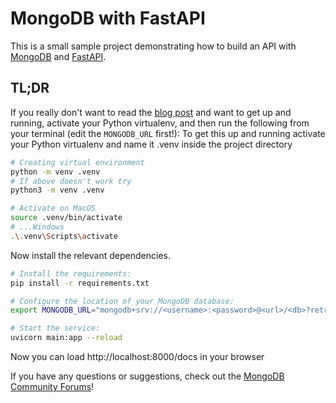 # MongoDB with FastAPI

This is a small sample project demonstrating how to build an API with [MongoDB](https://developer.mongodb.com/) and [FastAPI](https://fastapi.tiangolo.com/).

## TL;DR

If you really don't want to read the [blog post](https://developer.mongodb.com/quickstart/python-quickstart-fastapi/) and want to get up and running,
activate your Python virtualenv, and then run the following from your terminal (edit the `MONGODB_URL` first!):
To get this up and running activate your Python virtualenv and name it .venv inside the project directory
```bash
# Creating virtual environment
python -m venv .venv
# If above doesn't work try
python3 -m venv .venv

# Activate on MacOS
source .venv/bin/activate
# ...Windows
.\.venv\Scripts\activate
```

Now install the relevant dependencies.
```bash
# Install the requirements:
pip install -r requirements.txt

# Configure the location of your MongoDB database:
export MONGODB_URL="mongodb+srv://<username>:<password>@<url>/<db>?retryWrites=true&w=majority"

# Start the service:
uvicorn main:app --reload
```

Now you can load http://localhost:8000/docs in your browser

If you have any questions or suggestions, check out the [MongoDB Community Forums](https://developer.mongodb.com/community/forums/)!
